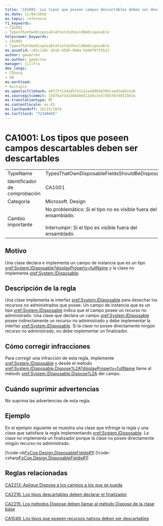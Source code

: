 ```yaml
---
title: 'CA1001: Los tipos que poseen campos descartables deben ser descartables'
ms.date: 11/04/2016
ms.topic: reference
f1_keywords:
- CA1001
- TypesThatOwnDisposableFieldsShouldBeDisposable
helpviewer_keywords:
- CA1001
- TypesThatOwnDisposableFieldsShouldBeDisposable
ms.assetid: c85c126c-2b16-4505-940a-b5ddf873fb22
author: gewarren
ms.author: gewarren
manager: jillfra
dev_langs:
- CSharp
- VB
ms.workload:
- multiple
ms.openlocfilehash: e8f2f313dad5f412a1a4d983d785caad5e6022a8
ms.sourcegitcommit: 1507baf3a336bbb6511d4c3ce73653674831501b
ms.translationtype: MT
ms.contentlocale: es-ES
ms.lasthandoff: 10/15/2019
ms.locfileid: "72349445"
---
```

# <a name="ca1001-types-that-own-disposable-fields-should-be-disposable"></a>CA1001: Los tipos que poseen campos descartables deben ser descartables

|||
|-|-|
|TypeName|TypesThatOwnDisposableFieldsShouldBeDisposable|
|Identificador de comprobación|CA1001|
|Categoría|Microsoft. Design|
|Cambio importante|No problemático: Si el tipo no es visible fuera del ensamblado.<br /><br /> Interrumpir: Si el tipo es visible fuera del ensamblado.|

## <a name="cause"></a>Motivo
Una clase declara e implementa un campo de instancia que es un tipo <xref:System.IDisposable?displayProperty=fullName> y la clase no implementa <xref:System.IDisposable>.

## <a name="rule-description"></a>Descripción de la regla
Una clase implementa la interfaz <xref:System.IDisposable> para desechar los recursos no administrados que posee. Un campo de instancia que es un tipo <xref:System.IDisposable> indica que el campo posee un recurso no administrado. Una clase que declara un campo <xref:System.IDisposable> posee indirectamente un recurso no administrado y debe implementar la interfaz <xref:System.IDisposable>. Si la clase no posee directamente ningún recurso no administrado, no debe implementar un finalizador.

## <a name="how-to-fix-violations"></a>Cómo corregir infracciones
Para corregir una infracción de esta regla, implemente <xref:System.IDisposable> y desde el método <xref:System.IDisposable.Dispose%2A?displayProperty=fullName> llame al método <xref:System.IDisposable.Dispose%2A> del campo.

## <a name="when-to-suppress-warnings"></a>Cuándo suprimir advertencias
No suprima las advertencias de esta regla.

## <a name="example"></a>Ejemplo
En el ejemplo siguiente se muestra una clase que infringe la regla y una clase que satisface la regla implementando <xref:System.IDisposable>. La clase no implementa un finalizador porque la clase no posee directamente ningún recurso no administrado.

[!code-vb[FxCop.Design.DisposableFields#1](../code-quality/codesnippet/VisualBasic/ca1001-types-that-own-disposable-fields-should-be-disposable_1.vb)]
[!code-csharp[FxCop.Design.DisposableFields#1](../code-quality/codesnippet/CSharp/ca1001-types-that-own-disposable-fields-should-be-disposable_1.cs)]

## <a name="related-rules"></a>Reglas relacionadas
[CA2213: Aplique Dispose a los campos a los que se pueda](../code-quality/ca2213.md)

[CA2216: Los tipos descartables deben declarar el finalizador](../code-quality/ca2216.md)

[CA2215: Los métodos Dispose deben llamar al método Dispose de la clase base](../code-quality/ca2215.md)

[CA1049: Los tipos que poseen recursos nativos deben ser descartables](../code-quality/ca1049-types-that-own-native-resources-should-be-disposable.md)